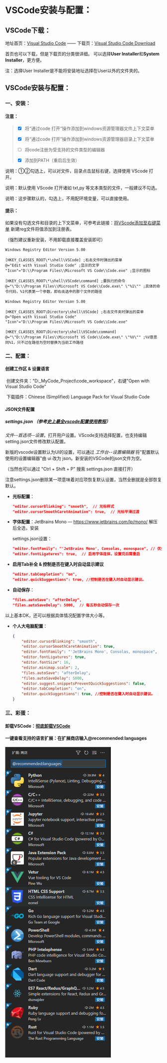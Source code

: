 # VSCode安装与配置：

## VSCode下载：

地址首页：[Visual Studio Code](https://code.visualstudio.com/)  —— 下载页：[Visual Studio Code Download](https://code.visualstudio.com/Download)

首页也可以下载，但是下载页的分类很详细。 可以选择**User Installer**和**System Installer**，更方便。

注：选择User Installer是不能将安装地址选择在User以外的文件夹的。



## VSCode安装与配置：

### 一、安装：

#### 注意：

> - [x] 将“通过code 打开“操作添加到windows资源管理器文件上下文菜单
>
> - [x] 将“通过code 打开”操作添加到windows资源管理器目录上下文菜单
>
> - [ ] 将code注册为受支持的文件类型的编辑器
>
> - [x] 添加到PATH（重启后生效）

说明：①②勾选上，可以对文件，目录点击鼠标右键，选择使用 VScode 打开。

说明：默认使用 VScode 打开诸如 txt,py 等文本类型的文件，一般建议不勾选。

说明：这步骤默认的，勾选上，不用配环境变量，可以直接使用。



#### 提示：

如果没有勾选文件和目录的上下文菜单，可参考此链接：[将VScode添加至右键菜单](https://www.cnblogs.com/kangyupl/p/13525258.html) 新建reg文件将值添加到注册表。

（强烈建议重新安装，不用卸载直接覆盖安装即可）

```
Windows Registry Editor Version 5.00

[HKEY_CLASSES_ROOT\*\shell\VSCode] ;右击文件时弹出的菜单
@="Edit with Visual Studio Code" ;显示的文字
"Icon"="D:\\Program Files\\Microsoft VS Code\\Code.exe" ;显示的图标

[HKEY_CLASSES_ROOT\*\shell\VSCode\command] ;要执行的命令
@="\"D:\\Program Files\\Microsoft VS Code\\Code.exe\" \"%1\"" ;具体的命令代码，%1代表第一个参数，即右击选中的那个文件的路径

Windows Registry Editor Version 5.00

[HKEY_CLASSES_ROOT\Directory\shell\VSCode] ;右击文件夹时弹出的菜单
@="Open with Visual Studio Code"
"Icon"="D:\\Program Files\\Microsoft VS Code\\Code.exe"

[HKEY_CLASSES_ROOT\Directory\shell\VSCode\command]
@="\"D:\\Program Files\\Microsoft VS Code\\Code.exe\" \"%V\"" ;%V意思同%1，只不过在路径为空时替换为当前工作路径
```



### 二、配置：

#### 创建工作区 & 设置语言

​	创建文件夹："D:\_MyCode_Project\code_workspace"，右键"Open with Visual Studio Code"

​	下载插件：Chinese (Simplified) Language Pack for Visual Studio Code

#### JSON文件配置

##### **settings.json** （参考[史上最全vscode配置使用教程](https://zhuanlan.zhihu.com/p/113222681)）

*文件--首选项--设置*，打开用户设置。VScode支持选择配置，也支持编辑setting.json文件修改默认配置。

新版的vscode设置默认为UI的设置，可以通过  *工作台--设置编辑器*  将"配置默认使用的设置编辑器"由 ui 改为 json。新安装的VSCode的json文件为空。

（当然也可以通过 "Ctrl + Shift + P” 搜索 settings.json 直接打开）

注意settings.json删除某一项意味着对应项恢复默认设置，当然全删就是全部恢复默认。



- **光标配置**：

  ```json
  "editor.cursorBlinking": "smooth",  // 光标样式
  "editor.cursorSmoothCaretAnimation": true,  // 光标平滑过渡
  ```

  

- **字体配置**：JetBrains Mono — https://www.jetbrains.com/lp/mono/ 解压后全选，安装

  settings.json设置：

  ```json
  "editor.fontFamily": "'JetBrains Mono', Consolas, monospace", // 优先使用第一个字体
  "editor.fontLigatures": true,  // 启用字体连体，设置完后需重启
  ```



- **启用Tab补全 & 控制是否在键入时自动显示建议**

  ```json
  "editor.tabCompletion": "on",
  "editor.quickSuggestions": true, //控制是否在键入时自动显示建议。
  ```

  

- **自动保存**：

  ```json
  "files.autoSave": "afterDelay",
  "files.autoSaveDelay": 5000,  // 每五秒自动保存一次
  ```

以上基本OK，还可以根据具体情况配置字体大小等。

- **个人大电脑配置**：

  ```json
  {
      "editor.cursorBlinking": "smooth",
      "editor.cursorSmoothCaretAnimation": true,
      "editor.fontFamily": "'JetBrains Mono', Consolas, monospace",
      "editor.fontLigatures": true,
      "editor.fontSize": 16,
      "editor.minimap.scale": 2,
      "files.autoSave": "afterDelay",
      "files.autoSaveDelay": 5000,
      "editor.suggest.snippetsPreventQuickSuggestions": false,
      "editor.tabCompletion": "on",
      "editor.quickSuggestions": true, //控制是否在键入时自动显示建议。
  }
  ```

  

### 三、彩蛋：

#### 卸载VSCode：[彻底卸载VSCode](https://blog.csdn.net/qq_29339467/article/details/104074758)

#### 一键查看支持的语言扩展：在扩展商店输入@recommended:languages 

![image-20210808210320808](./img1.png)
